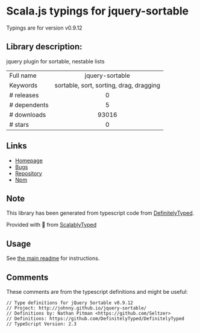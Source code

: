 
# Scala.js typings for jquery-sortable

Typings are for version v0.9.12

## Library description:
jquery plugin for sortable, nestable lists

|                    |                 |
| ------------------ | :-------------: |
| Full name          | jquery-sortable |
| Keywords           | sortable, sort, sorting, drag, dragging |
| # releases         | 0 |
| # dependents       | 5 |
| # downloads        | 93016 |
| # stars            | 0 |

## Links
- [Homepage](https://github.com/johnny/jquery-sortable)
- [Bugs](https://github.com/johnny/jquery-sortable/issues)
- [Repository](https://github.com/johnny/jquery-sortable)
- [Npm](https://www.npmjs.com/package/jquery-sortable)
    


## Note
This library has been generated from typescript code from [DefinitelyTyped](https://definitelytyped.org).

Provided with :purple_heart: from [ScalablyTyped](https://github.com/oyvindberg/ScalablyTyped)

## Usage
See [the main readme](../../readme.md) for instructions.

## Comments

These comments are from the typescript definitions and might be useful:
```
// Type definitions for jQuery Sortable v0.9.12
// Project: http://johnny.github.io/jquery-sortable/
// Definitions by: Nathan Pitman <https://github.com/Seltzer>
// Definitions: https://github.com/DefinitelyTyped/DefinitelyTyped
// TypeScript Version: 2.3

```

